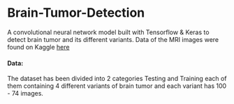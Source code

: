 # Brain-Tumor-Detection
A convolutional neural network model built with Tensorflow & Keras to detect brain tumor and its different variants.
Data of the MRI images were found on Kaggle [here](https://www.kaggle.com/sartajbhuvaji/brain-tumor-classification-mri)

#### Data:
The dataset has been divided into 2 categories Testing and Training each of them containing 4 different variants of brain tumor and each variant has 100 - 74 images.

